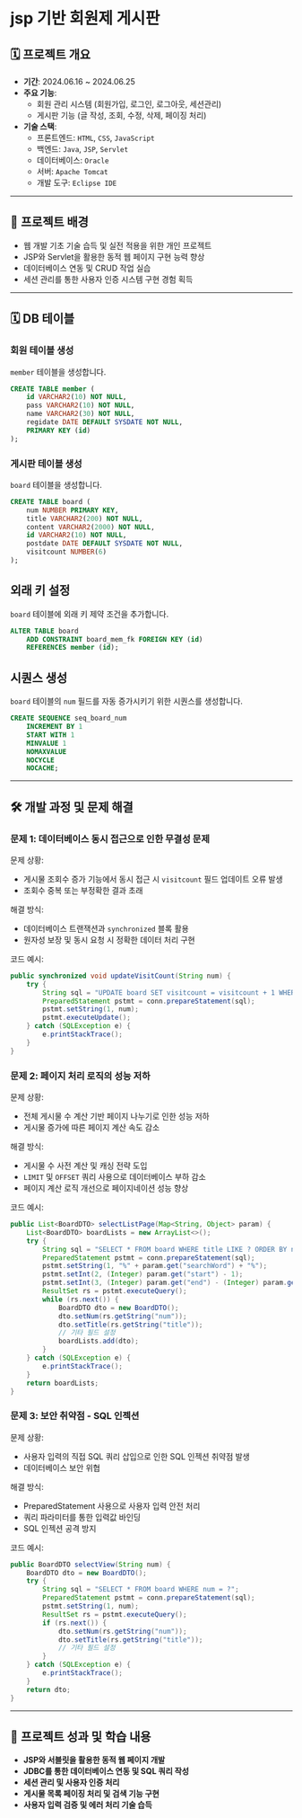 # jsp 기반 회원제 게시판

## 🗓️ 프로젝트 개요

- **기간**: 2024.06.16 ~ 2024.06.25
- **주요 기능**:
    - 회원 관리 시스템 (회원가입, 로그인, 로그아웃, 세션관리)
    - 게시판 기능 (글 작성, 조회, 수정, 삭제, 페이징 처리)
- **기술 스택**:
    - 프론트엔드: `HTML`, `CSS`, `JavaScript`
    - 백엔드: `Java`, `JSP`, `Servlet`
    - 데이터베이스: `Oracle`
    - 서버: `Apache Tomcat`
    - 개발 도구: `Eclipse IDE`

---

## 🚩 프로젝트 배경

- 웹 개발 기초 기술 습득 및 실전 적용을 위한 개인 프로젝트
- JSP와 Servlet을 활용한 동적 웹 페이지 구현 능력 향상
- 데이터베이스 연동 및 CRUD 작업 실습
- 세션 관리를 통한 사용자 인증 시스템 구현 경험 획득

---

## 🗓️ DB 테이블

### 회원 테이블 생성
`member` 테이블을 생성합니다.

```sql
CREATE TABLE member (
    id VARCHAR2(10) NOT NULL,
    pass VARCHAR2(10) NOT NULL,
    name VARCHAR2(30) NOT NULL,
    regidate DATE DEFAULT SYSDATE NOT NULL,
    PRIMARY KEY (id)
);
```

### 게시판 테이블 생성
`board` 테이블을 생성합니다.

```sql
CREATE TABLE board (
    num NUMBER PRIMARY KEY,
    title VARCHAR2(200) NOT NULL,
    content VARCHAR2(2000) NOT NULL,
    id VARCHAR2(10) NOT NULL,
    postdate DATE DEFAULT SYSDATE NOT NULL,
    visitcount NUMBER(6)
);
```

## 외래 키 설정
`board` 테이블에 외래 키 제약 조건을 추가합니다.

```sql
ALTER TABLE board
    ADD CONSTRAINT board_mem_fk FOREIGN KEY (id)
    REFERENCES member (id);
```

## 시퀀스 생성
`board` 테이블의 `num` 필드를 자동 증가시키기 위한 시퀀스를 생성합니다.

```sql
CREATE SEQUENCE seq_board_num 
    INCREMENT BY 1
    START WITH 1
    MINVALUE 1
    NOMAXVALUE
    NOCYCLE
    NOCACHE;
```

---

## 🛠️ 개발 과정 및 문제 해결

### 문제 1: 데이터베이스 동시 접근으로 인한 무결성 문제

문제 상황:

- 게시물 조회수 증가 기능에서 동시 접근 시 `visitcount` 필드 업데이트 오류 발생
- 조회수 중복 또는 부정확한 결과 초래

해결 방식:

- 데이터베이스 트랜잭션과 `synchronized` 블록 활용
- 원자성 보장 및 동시 요청 시 정확한 데이터 처리 구현

코드 예시:

```java
public synchronized void updateVisitCount(String num) {
    try {
        String sql = "UPDATE board SET visitcount = visitcount + 1 WHERE num = ?";
        PreparedStatement pstmt = conn.prepareStatement(sql);
        pstmt.setString(1, num);
        pstmt.executeUpdate();
    } catch (SQLException e) {
        e.printStackTrace();
    }
}
```

### 문제 2: 페이지 처리 로직의 성능 저하

문제 상황:

- 전체 게시물 수 계산 기반 페이지 나누기로 인한 성능 저하
- 게시물 증가에 따른 페이지 계산 속도 감소

해결 방식:

- 게시물 수 사전 계산 및 캐싱 전략 도입
- `LIMIT` 및 `OFFSET` 쿼리 사용으로 데이터베이스 부하 감소
- 페이지 계산 로직 개선으로 페이지네이션 성능 향상

코드 예시:

```java
public List<BoardDTO> selectListPage(Map<String, Object> param) {
    List<BoardDTO> boardLists = new ArrayList<>();
    try {
        String sql = "SELECT * FROM board WHERE title LIKE ? ORDER BY num DESC LIMIT ?, ?";
        PreparedStatement pstmt = conn.prepareStatement(sql);
        pstmt.setString(1, "%" + param.get("searchWord") + "%");
        pstmt.setInt(2, (Integer) param.get("start") - 1);
        pstmt.setInt(3, (Integer) param.get("end") - (Integer) param.get("start") + 1);
        ResultSet rs = pstmt.executeQuery();
        while (rs.next()) {
            BoardDTO dto = new BoardDTO();
            dto.setNum(rs.getString("num"));
            dto.setTitle(rs.getString("title"));
            // 기타 필드 설정
            boardLists.add(dto);
        }
    } catch (SQLException e) {
        e.printStackTrace();
    }
    return boardLists;
}
```

### 문제 3: 보안 취약점 - SQL 인젝션

문제 상황:

- 사용자 입력의 직접 SQL 쿼리 삽입으로 인한 SQL 인젝션 취약점 발생
- 데이터베이스 보안 위협

해결 방식:

- PreparedStatement 사용으로 사용자 입력 안전 처리
- 쿼리 파라미터를 통한 입력값 바인딩
- SQL 인젝션 공격 방지

코드 예시:

```java
public BoardDTO selectView(String num) {
    BoardDTO dto = new BoardDTO();
    try {
        String sql = "SELECT * FROM board WHERE num = ?";
        PreparedStatement pstmt = conn.prepareStatement(sql);
        pstmt.setString(1, num);
        ResultSet rs = pstmt.executeQuery();
        if (rs.next()) {
            dto.setNum(rs.getString("num"));
            dto.setTitle(rs.getString("title"));
            // 기타 필드 설정
        }
    } catch (SQLException e) {
        e.printStackTrace();
    }
    return dto;
}
```

---

## 🚀 프로젝트 성과 및 학습 내용

- **JSP와 서블릿을 활용한 동적 웹 페이지 개발**
- **JDBC를 통한 데이터베이스 연동 및 SQL 쿼리 작성**
- **세션 관리 및 사용자 인증 처리**
- **게시물 목록 페이징 처리 및 검색 기능 구현**
- **사용자 입력 검증 및 에러 처리 기술 습득**

